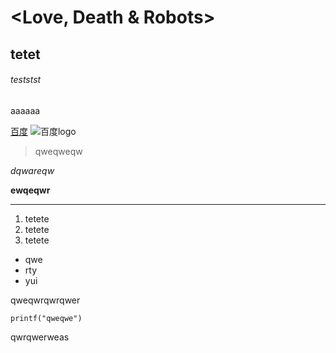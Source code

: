 # <Love, Death & Robots>

## tetet

###### teststst

aaaaaa

[百度](www.baidu.com)
![百度logo](https://www.baidu.com/img/bd_logo1.png?where=super)

> qweqweqw

_dqwareqw_

**ewqeqwr**

---

1. tetete
2. tetete
3. tetete

- qwe
- rty
- yui

qweqwrqwrqwer

```
printf("qweqwe")
```

qwrqwerweas
